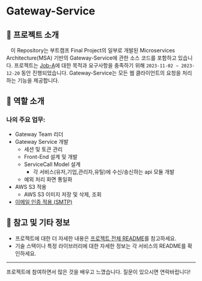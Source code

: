 # Gateway-Service

## 🚀 프로젝트 소개

&nbsp;&nbsp; 이 Repository는 부트캠프 Final Project의 일부로 개발된 Microservices Architecture(MSA) 기반의 Gateway-Service에 관한 소스 코드를 포함하고 있습니다.
프로젝트는 [Job-A](https://github.com/miracle-job-a)에 대한 목적과 요구사항을 충족하기 위해 `2023-11-02 ~ 2023-12-20` 동안 진행되었습니다.
Gateway-Service는 모든 웹 클라이언트의 요청을 처리하는 기능을 제공합니다.

## 👥 역할 소개

### **나의 주요 업무:** 
- Gateway Team 리더
- Gateway Service 개발
  - 세션 및 토큰 관리
  - Front-End 설계 및 개발
  - ServiceCall Model 설계
    - 각 서비스(유저,기업,관리자,유틸)에 수신/송신하는 api 모듈 개발
  - 예외 처리 화면 통일화
- AWS S3 적용
  - AWS S3 이미지 저장 및 삭제, 조회
- <a href="https://www.youtube.com/embed/gh4Vesk6inA?autoplay=1&controls=0&start=35&end=48">이메일 인증 적용 (SMTP)</a>

## 📌 참고 및 기타 정보

- 프로젝트에 대한 더 자세한 내용은 [프로젝트 전체 README](https://github.com/miracle-job-a)를 참고하세요.
- 기술 스택이나 특정 라이브러리에 대한 자세한 정보는 각 서비스의 README를 확인하세요.

---

프로젝트에 참여하면서 많은 것을 배우고 느꼈습니다. 질문이 있으시면 연락바랍니다!
